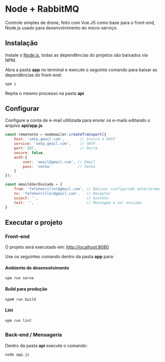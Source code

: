 # Node + RabbitMQ

Controle simples de drone, feito com Vue.JS como base para o front-end, Node.js usado para desenvolvimento do micro-serviço.

## Instalação

Instale o [Node.js](https://nodejs.org/en/), todas as dependências do projetos são baixados via NPM.


Abra a pasta **app** no terminal e execute o seguinte comando para baixar as dependências do front-end:
```bash
npm i 
```
Repita o mesmo processo na pasta **api**



## Configurar

Configure a conta de e-mail ultilizada para enviar os e-mails editando o arquivo **api/app.js**
```javascript
const remetente = nodemailer.createTransport({
    host: 'smtp.gmail.com',       // Insira o HOST
    service: 'smtp.gmail.com',    // SMTP
    port: 587,                    // Porta
    secure: false,        
    auth:{
        user: 'email@gmail.com', // Email
        pass: 'senha'            // Senha
    }
});
```
```javascript
const emailASerEnviado = {
    from: 'fefohenriller@gmail.com', // Emissor configurado anteriormente
    to: 'fefohenriller@gmail.com',   // Receptor
    suject: '',                      // Assunto
    text: '',                        // Mensagem a ser enviada
}
```

## Executar o projeto

### Front-end
O projeto será executado em:
[http://localhost:8080](http://localhost:8080)

Use os seguintes comando dentro da pasta **app** para:

#### Ambiente de desenvolvimento
```
npm run serve
```

#### Build para produção
```
npm# run build
```

#### Lint 
```
npm run lint
```

##
### Back-end / Mensageria
Dentro da pasta **api** execute o comando:
```
node app.js
```

